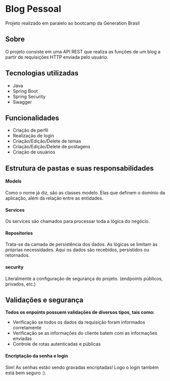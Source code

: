 <h1>Blog Pessoal</h1>


<p>Projeto realizado em paralelo ao bootcamp da Generation Brasil</p>
<h2>Sobre</h2>
O projeto consiste em uma API REST que realiza as funções de um blog a partir de requisições HTTP enviada pelo usuário.

<h2>Tecnologias utilizadas</h2>

<ul>
<li>Java</li>
<li>Spring Boot</li>
<li>Spring Security</li>
<li>Swagger</li>
</ul>

<h2>Funcionalidades</h2>

<ul>
<li>Criação de perfil</li>
<li>Realização de login</li>
<li>Criação/Edição/Delete de temas</li>
<li>Criação/Edição/Delete de postagens</li>
<li>Criação de usuários</li>
</ul>


## Estrutura de pastas e suas responsabilidades

#### Models
Como o nome já diz, são as classes modelo. Elas que definem o domínio da aplicação, além da relação entre as entidades.

#### Services
Os services são chamados para processar toda a lógica do negócio.

#### Repositories
Trata-se da camada de persistência dos dados. As lógicas se limitam às próprias necessidades. Aqui os dados são recebidos, persistidos ou retornados.

#### security
Literalmente a configuração de segurança do projeto. (endpoints públicos, privados, etc.)

## Validações e segurança

**Todos os enpoints possuem validações de diversos tipos, tais como:**

- Verificação se todos os dados da requisição foram informados corretamente
- Verificação se as informações do cliente batem com as informações enviadas 
- Controle de rotas autenticadas e públicas

#### Encriptação da senha e login

Sim! As senhas estão sendo gravadas encriptadas! Logo o login também está bem seguro :).
